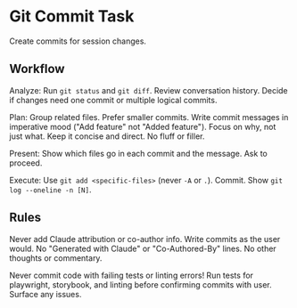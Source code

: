 # Git Commit Task

Create commits for session changes.

## Workflow

Analyze: Run `git status` and `git diff`. Review conversation history. Decide if changes need one commit or multiple logical commits.

Plan: Group related files. Prefer smaller commits. Write commit messages in imperative mood ("Add feature" not "Added feature"). Focus on why, not just what. Keep it concise and direct. No fluff or filler.

Present: Show which files go in each commit and the message. Ask to proceed.

Execute: Use `git add <specific-files>` (never `-A` or `.`). Commit. Show `git log --oneline -n [N]`.

## Rules

Never add Claude attribution or co-author info. Write commits as the user would. No "Generated with Claude" or "Co-Authored-By" lines. No other thoughts or commentary.

Never commit code with failing tests or linting errors!
Run tests for playwright, storybook, and linting before confirming commits with user. Surface any issues.
